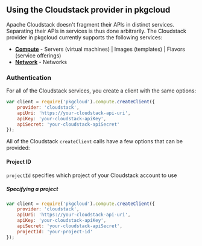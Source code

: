## Using the Cloudstack provider in pkgcloud

Apache Cloudstack doesn't fragment their APIs in distinct services. Separating their APIs in services is thus done arbitrarily.
The Cloudstack provider in pkgcloud currently supports the following services:

* [**Compute**](compute.md) - Servers (virtual machines) | Images (templates) | Flavors (service offerings)
* [**Network**](network.md) - Networks

### Authentication

For all of the Cloudstack services, you create a client with the same options:

```Javascript
var client = require('pkgcloud').compute.createClient({
    provider: 'cloudstack',
    apiUri: 'https://your-cloudstack-api-uri',
    apiKey: 'your-cloudstack-apiKey',
    apiSecret: 'your-cloudstack-apiSecret'
});
```

All of the Cloudstack `createClient` calls have a few options that can be provided:

#### Project ID

`projectId` specifies which project of your Cloudstack account to use

##### Specifying a project

```Javascript
var client = require('pkgcloud').compute.createClient({
    provider: 'cloudstack',
    apiUri: 'https://your-cloudstack-api-uri',
    apiKey: 'your-cloudstack-apiKey',
    apiSecret: 'your-cloudstack-apiSecret',
    projectId: 'your-project-id'
});
```
